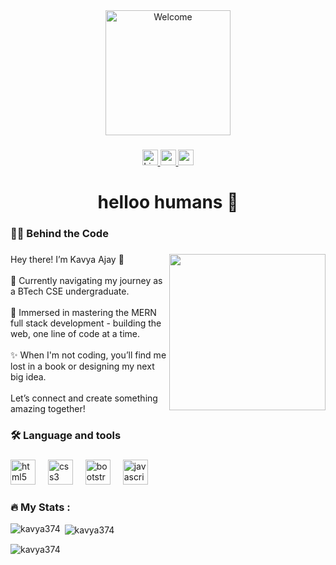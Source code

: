 <div align="center">
  <img height="200" src="https://i.ibb.co/QcFfC3Z/Welcome.png" alt="Welcome"/>
</div>

###

<div align="center">
  <a href="https://www.linkedin.com/in/kavya-ajay-28147b1b0" target="_blank">
  <img src="https://img.shields.io/static/v1?message=LinkedIn&logo=linkedin&label=&color=0077B5&logoColor=white&labelColor=&style=for-the-badge" height="25" alt="LinkedIn logo" />
</a>
   <a href="mailto:kavyaajay89@gmail.com">
   <img src="https://img.shields.io/static/v1?message=Gmail&logo=gmail&label=&color=D14836&logoColor=white&labelColor=&style=for-the-badge" height="25" alt="gmail logo" />
</a>
  
  <a href="https://codepen.io/Kavya_18" target="_blank">
  <img src="https://img.shields.io/static/v1?message=Codepen&logo=codepen&label=&color=000000&logoColor=white&labelColor=&style=for-the-badge" height="25" alt="codepen logo"  /></a>
</div>

###

<h1 align="center">helloo humans 👋</h1>

###

<h3 align="left">👩‍💻  Behind the Code</h3>

###

<img align="right" height="250" src="https://i1.wp.com/i.pinimg.com/originals/49/66/2a/49662a3676890bc79ea9732220f26bf7.gif"  />

###

<p align="left">Hey there! I’m Kavya Ajay 🌟<br><br>🚀 Currently navigating my journey as a BTech CSE undergraduate.<br><br>🌱 Immersed in mastering the MERN full stack development - building the web, one line of code at a time.<br><br>✨ When I'm not coding, you’ll find me lost in a book or designing my next big idea.<br><br>Let’s connect and create something amazing together!</p>

###

<h3 align="left">🛠 Language and tools</h3>

###

<div align="left">
  <img src="https://cdn.jsdelivr.net/gh/devicons/devicon/icons/html5/html5-original.svg" height="40" alt="html5 logo"  />
  <img width="12" />
  <img src="https://cdn.jsdelivr.net/gh/devicons/devicon/icons/css3/css3-original.svg" height="40" alt="css3 logo"  />
  <img width="12" />
  <img src="https://cdn.jsdelivr.net/gh/devicons/devicon/icons/bootstrap/bootstrap-original.svg" height="40" alt="bootstrap logo"  />
  <img width="12" />
  <img src="https://cdn.jsdelivr.net/gh/devicons/devicon/icons/javascript/javascript-original.svg" height="40" alt="javascript logo"  />
</div>

###

<h3 align="left">🔥   My Stats :</h3>

<p><img align="left" src="https://github-readme-stats.vercel.app/api/top-langs?username=kavya374&show_icons=true&locale=en&layout=compact" alt="kavya374" /></p>

<p>&nbsp;<img align="center" src="https://github-readme-stats.vercel.app/api?username=kavya374&show_icons=true&locale=en" alt="kavya374" /></p>

<p><img align="center" src="https://github-readme-streak-stats.herokuapp.com/?user=kavya374&" alt="kavya374" /></p>


###

<p align="left"></p>

###
